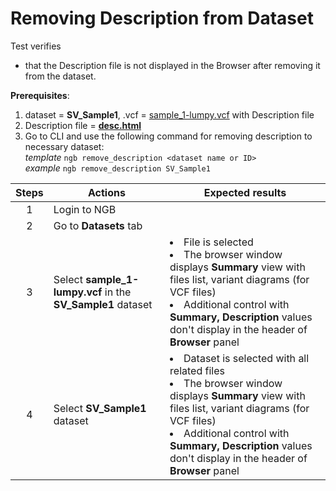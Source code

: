# Removing Description from Dataset
Test verifies
 - that the Description file is not displayed in the Browser after removing it from the dataset.

**Prerequisites**:

1. dataset = **SV_Sample1**, .vcf = [sample_1-lumpy.vcf](https://ngb-oss-builds.s3.amazonaws.com/public/data/demo/ngb_demo_data/sample_1-lumpy.vcf.gz) with Description file
2. Description file = **[desc.html](https://epam-my.sharepoint.com/:u:/p/dmitrii_krasnov/EcgG29WpqCNLr08gnQiCK-IBiY0MiWZ8NvW8vO9QXwdZAQ?OR=teams)**
3. Go to CLI and use the following command for removing description to necessary dataset: <br> *template* `ngb remove_description <dataset name or ID> ` <br> *example* `ngb remove_description SV_Sample1`


| Steps | Actions | Expected results |
| :---: | --- | --- |
| 1 | Login to NGB  | |
| 2 | Go to **Datasets** tab| |
| 3 | Select **sample_1-lumpy.vcf** in the **SV_Sample1** dataset| <li> File is selected <li> The browser window displays **Summary** view with files list, variant diagrams (for VCF files) <li> Additional control with **Summary, Description** values don't display in the header of **Browser** panel|
| 4 | Select **SV_Sample1** dataset| <li> Dataset is selected with all related files <li> The browser window displays **Summary** view with files list, variant diagrams (for VCF files) <li> Additional control with **Summary, Description** values don't display in the header of **Browser** panel|


